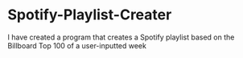 # Spotify-Playlist-Creater
I have created a program that creates a Spotify playlist based on the Billboard Top 100 of a user-inputted week
